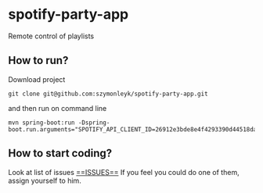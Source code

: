 # spotify-party-app
Remote control of playlists

## How to run?
Download project
```
git clone git@github.com:szymonleyk/spotify-party-app.git
```
and then run on command line
```
mvn spring-boot:run -Dspring-boot.run.arguments="SPOTIFY_API_CLIENT_ID=26912e3bde8e4f4293390d44518daa92;SPOTIFY_API_CLIENT_SECRET=d9a185ac77924128a394358503a7b7c8"
```

## How to start coding?
Look at list of issues [==ISSUES==](https://github.com/szymonleyk/spotify-party-app/issues)
If you feel you could do one of them, assign yourself to him.
